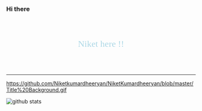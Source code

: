 ### Hi there 
<div style="font-family:Georgia; font-size:2.5vw; color:lightblue; font-weight:normal; text-align:center; background:url('https://github.com/Niketkumardheeryan/NiketKumardheeryan/Title Background.gif') no-repeat center; background-size:cover)">
<br><br>
Niket here !!
<br><br><br>
</div>

---------------------------------------------------------------------------------------------------------------------------------------------------------------------------------
https://github.com/Niketkumardheeryan/NiketKumardheeryan/blob/master/Title%20Background.gif
 

![github stats](https://github-readme-stats.vercel.app/api?username=NiketKumardheeryan&show_icons=true)

